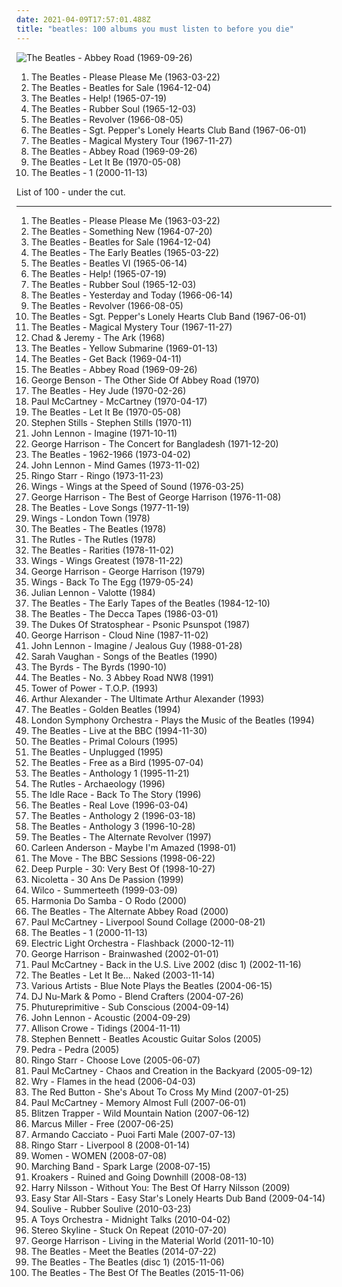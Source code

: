 ```yaml
---
date: 2021-04-09T17:57:01.488Z
title: "beatles: 100 albums you must listen to before you die"
---
```

![The Beatles - Abbey Road (1969-09-26)](https://img.discogs.com/Z7CWHAcUvNh2EIwSCAo56cRf12s=/fit-in/460x414/filters:strip_icc():format(jpeg):mode_rgb():quality(90)/discogs-images/R-7767118-1448345509-9572.jpeg.jpg "The Beatles - Abbey Road (1969-09-26)")
<ol class="albums">
<li data-cover="http://coverartarchive.org/release/b60a2517-687f-414c-89fe-ad89a875ecd6/15628266907-500.jpg" data-tags="60s" role="button">The Beatles - Please Please Me (1963-03-22)</li>
<li data-cover="http://coverartarchive.org/release/02e51dac-b0be-3de7-8465-02d0bcd409c3/20517903406-500.jpg" data-tags="60s, rock" role="button">The Beatles - Beatles for Sale (1964-12-04)</li>
<li data-cover="https://img.discogs.com/Z7CWHAcUvNh2EIwSCAo56cRf12s=/fit-in/460x414/filters:strip_icc():format(jpeg):mode_rgb():quality(90)/discogs-images/R-7767118-1448345509-9572.jpeg.jpg" data-tags="60s, classic rock, rock" role="button">The Beatles - Help! (1965-07-19)</li>
<li data-cover="http://coverartarchive.org/release/bab157e1-772c-3173-86eb-e7538732fec9/16741106966-500.jpg" data-tags="60s, classic rock" role="button">The Beatles - Rubber Soul (1965-12-03)</li>
<li data-cover="http://coverartarchive.org/release/c7f648e2-9c6d-32df-b5ee-ccab3e696a51/16250684845-500.jpg" data-tags="classic rock, 60s, rock" role="button">The Beatles - Revolver (1966-08-05)</li>
<li data-cover="http://coverartarchive.org/release/44b7cab1-0ce1-404e-9089-b458eb3fa530/1229779722-500.jpg" data-tags="classic rock, 60s, psychedelic" role="button">The Beatles - Sgt. Pepper's Lonely Hearts Club Band (1967-06-01)</li>
<li data-cover="http://coverartarchive.org/release/49094ab4-5eea-4535-a354-f8504e4a6c13/2703436826-500.jpg" data-tags="psychedelic, 60s, classic rock, rock" role="button">The Beatles - Magical Mystery Tour (1967-11-27)</li>
<li data-cover="https://img.discogs.com/Z7CWHAcUvNh2EIwSCAo56cRf12s=/fit-in/460x414/filters:strip_icc():format(jpeg):mode_rgb():quality(90)/discogs-images/R-7767118-1448345509-9572.jpeg.jpg" data-tags="classic rock, 60s, rock" role="button">The Beatles - Abbey Road (1969-09-26)</li>
<li data-cover="https://img.discogs.com/Z7CWHAcUvNh2EIwSCAo56cRf12s=/fit-in/460x414/filters:strip_icc():format(jpeg):mode_rgb():quality(90)/discogs-images/R-7767118-1448345509-9572.jpeg.jpg" data-tags="rock, classic rock" role="button">The Beatles - Let It Be (1970-05-08)</li>
<li data-cover="https://img.discogs.com/Z7CWHAcUvNh2EIwSCAo56cRf12s=/fit-in/460x414/filters:strip_icc():format(jpeg):mode_rgb():quality(90)/discogs-images/R-7767118-1448345509-9572.jpeg.jpg" data-tags="classic rock, 60s, rock" role="button">The Beatles - 1 (2000-11-13)</li>
</ol>
List of 100 - under the cut.
<!-- more -->

_________________

<ol class="albums">
<li data-cover="http://coverartarchive.org/release/b60a2517-687f-414c-89fe-ad89a875ecd6/15628266907-500.jpg" data-tags="60s" role="button">
The Beatles - Please Please Me (1963-03-22)
</li>
<li data-cover="http://coverartarchive.org/release/cb6f8798-d51e-4fa5-a4d1-2c0602bfe1b6/4681890780-500.jpg" data-tags="60s, beatles" role="button">
The Beatles - Something New (1964-07-20)
</li>
<li data-cover="http://coverartarchive.org/release/02e51dac-b0be-3de7-8465-02d0bcd409c3/20517903406-500.jpg" data-tags="60s, rock" role="button">
The Beatles - Beatles for Sale (1964-12-04)
</li>
<li data-cover="http://coverartarchive.org/release/7871819c-59c0-48d3-af2e-4d6236c4a125/15818025330-500.jpg" data-tags="beatles" role="button">
The Beatles - The Early Beatles (1965-03-22)
</li>
<li data-cover="http://coverartarchive.org/release/2051f0dd-1355-41ad-8414-9d5f65a96086/21915417205-500.jpg" data-tags="beatles, 60s" role="button">
The Beatles - Beatles VI (1965-06-14)
</li>
<li data-cover="https://img.discogs.com/Z7CWHAcUvNh2EIwSCAo56cRf12s=/fit-in/460x414/filters:strip_icc():format(jpeg):mode_rgb():quality(90)/discogs-images/R-7767118-1448345509-9572.jpeg.jpg" data-tags="60s, classic rock, rock" role="button">
The Beatles - Help! (1965-07-19)
</li>
<li data-cover="http://coverartarchive.org/release/bab157e1-772c-3173-86eb-e7538732fec9/16741106966-500.jpg" data-tags="60s, classic rock" role="button">
The Beatles - Rubber Soul (1965-12-03)
</li>
<li data-cover="http://coverartarchive.org/release/40fdd8ff-ec57-4a30-8133-eaabfef1bfdd/1502201764-500.jpg" data-tags="disco, classic rock, pop, 60s, british, dance, album rock, psychedelic, california, british invasion, beatles, romance, shows, aleister crowley, rock 'n roll, christopher lee, blogs, musica, aleyster crowley, argeu california seixas, silvio passos, wilson seixas, california seixas, familia, aleister, raul seixas, cultura, camisa de venus, amidio junior, filmes, anyzio rocha, nova california seixas, mucajai, argeu california, beto juara, don kalifa, caracarai, aleystercrowleype, donkalifa, aleystercrowley, simplesdemais, os putos brothers, aleyster, silva alhandra, krica morena bela, boa vista, roraima, kricamorena, encontro dos famosos, enoque gomes, rodrigo otarola, palco, familia santos, argeu, krica morena, mosca navarro, argeu bernardo de andrade, aleyster crowley bernardo de andrade, marcelo nova e a envergadura moral, mamao com acucar, thebestofaleystercrowley, negocios, banda metamorphosis, california rock clube, eventos, trepidants, destaque, os karetas, bernardo montador de moveis em recife, ernandes dantas, o peregrino da musica" role="button">
The Beatles - Yesterday and Today (1966-06-14)
</li>
<li data-cover="http://coverartarchive.org/release/c7f648e2-9c6d-32df-b5ee-ccab3e696a51/16250684845-500.jpg" data-tags="classic rock, 60s, rock" role="button">
The Beatles - Revolver (1966-08-05)
</li>
<li data-cover="http://coverartarchive.org/release/44b7cab1-0ce1-404e-9089-b458eb3fa530/1229779722-500.jpg" data-tags="classic rock, 60s, psychedelic" role="button">
The Beatles - Sgt. Pepper's Lonely Hearts Club Band (1967-06-01)
</li>
<li data-cover="http://coverartarchive.org/release/49094ab4-5eea-4535-a354-f8504e4a6c13/2703436826-500.jpg" data-tags="psychedelic, 60s, classic rock, rock" role="button">
The Beatles - Magical Mystery Tour (1967-11-27)
</li>
<li data-cover="https://img.discogs.com/35slQMt3mxNX2L70DKC90Yn60OI=/fit-in/600x603/filters:strip_icc():format(jpeg):mode_rgb():quality(90)/discogs-images/R-4460496-1400323194-7281.jpeg.jpg" data-tags="psychedelic, beatlesque" role="button">
Chad & Jeremy - The Ark (1968)
</li>
<li data-cover="https://img.discogs.com/Z7CWHAcUvNh2EIwSCAo56cRf12s=/fit-in/460x414/filters:strip_icc():format(jpeg):mode_rgb():quality(90)/discogs-images/R-7767118-1448345509-9572.jpeg.jpg" data-tags="rock, 60s" role="button">
The Beatles - Yellow Submarine (1969-01-13)
</li>
<li data-cover="http://coverartarchive.org/release/4aa72f06-b2f9-4ad4-a4d2-ac21bc621f2f/4734563068-500.jpg" data-tags="beatles, the beatles, stonedbeat, unknown pleasure" role="button">
The Beatles - Get Back (1969-04-11)
</li>
<li data-cover="https://img.discogs.com/Z7CWHAcUvNh2EIwSCAo56cRf12s=/fit-in/460x414/filters:strip_icc():format(jpeg):mode_rgb():quality(90)/discogs-images/R-7767118-1448345509-9572.jpeg.jpg" data-tags="classic rock, 60s, rock" role="button">
The Beatles - Abbey Road (1969-09-26)
</li>
<li data-cover="http://coverartarchive.org/release/88ce4ac1-422e-343d-b2d5-fb46dd81646f/14968526929-500.jpg" data-tags="jazz" role="button">
George Benson - The Other Side Of Abbey Road (1970)
</li>
<li data-cover="http://coverartarchive.org/release/98392e46-ed13-38ce-af5f-0bc70db73587/2333519128-500.jpg" data-tags="the beatles, 60s, classic rock, beatles" role="button">
The Beatles - Hey Jude (1970-02-26)
</li>
<li data-cover="http://coverartarchive.org/release/4ac6885b-f733-3c0a-913b-b3202b56a80a/9495724756-500.jpg" data-tags="rock, classic rock" role="button">
Paul McCartney - McCartney (1970-04-17)
</li>
<li data-cover="https://img.discogs.com/Z7CWHAcUvNh2EIwSCAo56cRf12s=/fit-in/460x414/filters:strip_icc():format(jpeg):mode_rgb():quality(90)/discogs-images/R-7767118-1448345509-9572.jpeg.jpg" data-tags="rock, classic rock" role="button">
The Beatles - Let It Be (1970-05-08)
</li>
<li data-cover="https://img.discogs.com/ZYhzOMhk5L_ipKYht3QrMtltl88=/fit-in/150x150/filters:strip_icc():format(jpeg):mode_rgb():quality(90)/discogs-images/R-1700123-1382999464-3578.jpeg.jpg" data-tags="folk rock, classic rock" role="button">
Stephen Stills - Stephen Stills (1970-11)
</li>
<li data-cover="http://coverartarchive.org/release/dbeb851b-ad68-43ab-9706-7f1ecd2bf59d/21251802402-500.jpg" data-tags="classic rock, 70s, rock" role="button">
John Lennon - Imagine (1971-10-11)
</li>
<li data-cover="https://img.discogs.com/lq9rvD7eyLXpxVBeVSpjsNATc7w=/fit-in/600x621/filters:strip_icc():format(jpeg):mode_rgb():quality(90)/discogs-images/R-1880512-1458696700-4188.jpeg.jpg" data-tags="rock, classic rock" role="button">
George Harrison - The Concert for Bangladesh (1971-12-20)
</li>
<li data-cover="http://coverartarchive.org/release/1903f00b-5131-48ee-9f77-ecf1835a34bb/5582774603-500.jpg" data-tags="beatles, classic rock, 60s" role="button">
The Beatles - 1962-1966 (1973-04-02)
</li>
<li data-cover="https://via.placeholder.com/450" data-tags="classic rock, rock, 70s" role="button">
John Lennon - Mind Games (1973-11-02)
</li>
<li data-cover="http://coverartarchive.org/release/dd35d816-7863-4a1a-b7ab-0b1f69045d55/22657881617-500.jpg" data-tags="70s, classic rock, rock" role="button">
Ringo Starr - Ringo (1973-11-23)
</li>
<li data-cover="http://coverartarchive.org/release/f0eda3a2-3235-4ecc-a189-d4dc44c2cfc9/11655348477-500.jpg" data-tags="70s" role="button">
Wings - Wings at the Speed of Sound (1976-03-25)
</li>
<li data-cover="https://img.discogs.com/iIKo5OW8lNAUNYIVv-bA_8-3p0o=/fit-in/300x300/filters:strip_icc():format(jpeg):mode_rgb():quality(90)/discogs-images/R-2490562-1286894295.jpeg.jpg" data-tags="classic rock, 70s, rock" role="button">
George Harrison - The Best of George Harrison (1976-11-08)
</li>
<li data-cover="http://coverartarchive.org/release/b502effe-ef3d-4503-b858-59825cdf9f8d/18232281453-500.jpg" data-tags="love songs, the beatles" role="button">
The Beatles - Love Songs (1977-11-19)
</li>
<li data-cover="http://coverartarchive.org/release/62cdd1da-11bc-464b-bac9-0019c0cf976c/3161457616-500.jpg" data-tags="classic rock, 70s" role="button">
Wings - London Town (1978)
</li>
<li data-cover="http://coverartarchive.org/release/e5ef6cd9-d078-4435-b005-2f4ee6d44d61/1507872034-500.jpg" data-tags="rock" role="button">
The Beatles - The Beatles (1978)
</li>
<li data-cover="https://img.discogs.com/_Y-d56JUMvZJgxDuftfr0y4SsMU=/fit-in/596x600/filters:strip_icc():format(jpeg):mode_rgb():quality(90)/discogs-images/R-450570-1172752373.jpeg.jpg" data-tags="british" role="button">
The Rutles - The Rutles (1978)
</li>
<li data-cover="http://coverartarchive.org/release/8fde009c-c33b-3379-91ba-67dcfe6f8f68/6674918603-500.jpg" data-tags="classic rock, 60s" role="button">
The Beatles - Rarities (1978-11-02)
</li>
<li data-cover="https://img.discogs.com/ZG6rW7Heod8iMzIOYtFFzQeEVCw=/fit-in/600x605/filters:strip_icc():format(jpeg):mode_rgb():quality(90)/discogs-images/R-2213974-1270230018.jpeg.jpg" data-tags="classic rock" role="button">
Wings - Wings Greatest (1978-11-22)
</li>
<li data-cover="https://img.discogs.com/tRFv_eMjwKjsj_P2t3t_hMjVMWA=/fit-in/600x600/filters:strip_icc():format(jpeg):mode_rgb():quality(90)/discogs-images/R-3745788-1464558373-3751.jpeg.jpg" data-tags="rock, classic rock" role="button">
George Harrison - George Harrison (1979)
</li>
<li data-cover="http://coverartarchive.org/release/033c706a-5ca7-3696-9b90-3217bd9eea87/4253581931-500.jpg" data-tags="70s" role="button">
Wings - Back To The Egg (1979-05-24)
</li>
<li data-cover="http://coverartarchive.org/release/9554aba4-85fd-42eb-a4df-fe9ebc71ebfb/4682090790-500.jpg" data-tags="beatles, the beatles" role="button">
Julian Lennon - Valotte (1984)
</li>
<li data-cover="http://coverartarchive.org/release/61ed3368-fcaa-4129-b69c-1a959630e151/14901381846-500.jpg" data-tags="classic rock, rock, 60s, beatles, stonedbeat, english group" role="button">
The Beatles - The Early Tapes of the Beatles (1984-12-10)
</li>
<li data-cover="http://coverartarchive.org/release/8dca0d25-cce8-4366-93af-14262426054f/9053370792-500.jpg" data-tags="beatles" role="button">
The Beatles - The Decca Tapes (1986-03-01)
</li>
<li data-cover="https://img.discogs.com/cFPJBaUNeuV4EpaVSMHUVcTEtBg=/fit-in/600x609/filters:strip_icc():format(jpeg):mode_rgb():quality(90)/discogs-images/R-378678-1247920695.jpeg.jpg" data-tags="indie, british, psychedelic, relaxed, beatles, beach boys, mellotron, alice in wonderland, alternative pop/rock, 60s revival, pitchfork 80s, iveldie best of 1987, 2nd album, scree123, vinyl lp version, proud vinyl owner, john leckie production" role="button">
The Dukes Of Stratosphear - Psonic Psunspot (1987)
</li>
<li data-cover="http://coverartarchive.org/release/94a55bb4-abb2-4d8c-8646-a06c56cd5a2c/9460984577-500.jpg" data-tags="classic rock, rock" role="button">
George Harrison - Cloud Nine (1987-11-02)
</li>
<li data-cover="https://img.discogs.com/DL09XKEp9Y3PVmBIU2BRHAK7_9c=/fit-in/600x600/filters:strip_icc():format(jpeg):mode_rgb():quality(90)/discogs-images/R-4319505-1469456602-9863.jpeg.jpg" data-tags="classic rock, british, singer-songwriter, beatles" role="button">
John Lennon - Imagine / Jealous Guy (1988-01-28)
</li>
<li data-cover="http://coverartarchive.org/release/f088ce44-62fb-4c68-a1e3-e2975eb87f52/2726715246-500.jpg" data-tags="beatles, jazz" role="button">
Sarah Vaughan - Songs of the Beatles (1990)
</li>
<li data-cover="http://coverartarchive.org/release/8a766e00-e9a7-4a83-85cd-5376b24525fd/5045275406-500.jpg" data-tags="beatles, 60na" role="button">
The Byrds - The Byrds (1990-10)
</li>
<li data-cover="https://img.discogs.com/Z7CWHAcUvNh2EIwSCAo56cRf12s=/fit-in/460x414/filters:strip_icc():format(jpeg):mode_rgb():quality(90)/discogs-images/R-7767118-1448345509-9572.jpeg.jpg" data-tags="the beatles" role="button">
The Beatles - No. 3 Abbey Road NW8 (1991)
</li>
<li data-cover="http://coverartarchive.org/release/baabb4d7-6005-4cb8-af6a-39a43e095e36/15248566750-500.jpg" data-tags="funk, soul" role="button">
Tower of Power - T.O.P. (1993)
</li>
<li data-cover="http://coverartarchive.org/release/cbaba7bd-3c5f-454c-ad5d-79dfb4c48ae7/3772597577-500.jpg" data-tags="soul, beatles, rolling stones, country-soul, alexander, arthur alexander, the ultimate arthur alexander" role="button">
Arthur Alexander - The Ultimate Arthur Alexander (1993)
</li>
<li data-cover="http://coverartarchive.org/release/79d8e517-2f2f-42f9-a52f-f7538a8654ae/20231494615-500.jpg" data-tags="classic rock, beatles, the beatles, stonedbeat, work it, essehof, fridabeatles" role="button">
The Beatles - Golden Beatles (1994)
</li>
<li data-cover="https://img.discogs.com/e6FW91BTWqDrCpNne8YWCN4N-Rw=/fit-in/340x337/filters:strip_icc():format(jpeg):mode_rgb():quality(90)/discogs-images/R-10329021-1495413864-7374.jpeg.jpg" data-tags="symphonic rock, beatles, beatles cover, beatles covers, symphonic pop, the beatles cover, beatles cover song, beatles cover songs, the beatles cover song, the beatles cover songs, the beatles covers, rock-pop-classics, rock-symphonies, london sym, london symph" role="button">
London Symphony Orchestra - Plays the Music of the Beatles (1994)
</li>
<li data-cover="http://coverartarchive.org/release/68444a87-8728-4d15-83a9-ba381829681b/4760159562-500.jpg" data-tags="rock, 60s, classic rock, british, beatles" role="button">
The Beatles - Live at the BBC (1994-11-30)
</li>
<li data-cover="http://coverartarchive.org/release/c9283c15-c84d-4a43-ad6d-a75dfd6fda21/25293697446-500.jpg" data-tags="beatles" role="button">
The Beatles - Primal Colours (1995)
</li>
<li data-cover="http://coverartarchive.org/release/158aa174-efc8-4e20-8d9b-01aa4b71ad44/1517939855-500.jpg" data-tags="unplugged" role="button">
The Beatles - Unplugged (1995)
</li>
<li data-cover="https://img.discogs.com/Z7CWHAcUvNh2EIwSCAo56cRf12s=/fit-in/460x414/filters:strip_icc():format(jpeg):mode_rgb():quality(90)/discogs-images/R-7767118-1448345509-9572.jpeg.jpg" data-tags="the beatles" role="button">
The Beatles - Free as a Bird (1995-07-04)
</li>
<li data-cover="http://coverartarchive.org/release/93920277-bb3f-4944-a33a-b4a48ee3f7e6/12052993672-500.jpg" data-tags="classic rock, 60s, beatles" role="button">
The Beatles - Anthology 1 (1995-11-21)
</li>
<li data-cover="http://coverartarchive.org/release/a9ebf61a-db25-45ea-ac98-98b53895acad/13888678204-500.jpg" data-tags="classic rock, comedy, parody, a bit of fun" role="button">
The Rutles - Archaeology (1996)
</li>
<li data-cover="http://coverartarchive.org/release/4f0e91cc-04a0-4750-a68d-86dd64860939/24162795176-500.jpg" data-tags="beatles, randomly awesome, full tracks, rivers all time favorite albums, 60na, psychedelic peppermint, carnival radio" role="button">
The Idle Race - Back To The Story (1996)
</li>
<li data-cover="https://img.discogs.com/Z7CWHAcUvNh2EIwSCAo56cRf12s=/fit-in/460x414/filters:strip_icc():format(jpeg):mode_rgb():quality(90)/discogs-images/R-7767118-1448345509-9572.jpeg.jpg" data-tags="rock, emo, beatles, stonedbeat, my whole damn collection" role="button">
The Beatles - Real Love (1996-03-04)
</li>
<li data-cover="http://coverartarchive.org/release/4991df87-15a6-33e8-9718-c17c7282d8de/10354133181-500.jpg" data-tags="classic rock, rock, 60s" role="button">
The Beatles - Anthology 2 (1996-03-18)
</li>
<li data-cover="http://coverartarchive.org/release/50893966-1a48-3500-8d35-d96d1109a39f/11784595282-500.jpg" data-tags="classic rock, british" role="button">
The Beatles - Anthology 3 (1996-10-28)
</li>
<li data-cover="https://img.discogs.com/Z7CWHAcUvNh2EIwSCAo56cRf12s=/fit-in/460x414/filters:strip_icc():format(jpeg):mode_rgb():quality(90)/discogs-images/R-7767118-1448345509-9572.jpeg.jpg" data-tags="classic rock, beatles, stonedbeat, alternate" role="button">
The Beatles - The Alternate Revolver (1997)
</li>
<li data-cover="https://img.discogs.com/ZawN8Q4tJFXsSe3NkYCvNJcKhhQ=/fit-in/600x461/filters:strip_icc():format(jpeg):mode_rgb():quality(90)/discogs-images/R-116762-1406015842-7353.jpeg.jpg" data-tags="soul, acid jazz, female vocalist, beatles, carleen, wie alles begann, hi dear, i am a united state army officer, i enjoy meeting new people and their way of life, i read your profile here and pick interest on you, it is my pleasure meeting you, am supportive and caring, from united state of america, honest and caring person with a good sense of humor, looking forward to get a nice friend, what i need is just your love" role="button">
Carleen Anderson - Maybe I'm Amazed (1998-01)
</li>
<li data-cover="https://img.discogs.com/bdmehMXkGtR9JgyLGnAMtw1SslE=/fit-in/600x450/filters:strip_icc():format(jpeg):mode_rgb():quality(90)/discogs-images/R-13222237-1554369792-5842.jpeg.jpg" data-tags="60s" role="button">
The Move - The BBC Sessions (1998-06-22)
</li>
<li data-cover="https://img.discogs.com/4cLrRtJRN_lbvAoEKln8f-AmfhM=/fit-in/600x600/filters:strip_icc():format(jpeg):mode_rgb():quality(90)/discogs-images/R-13211906-1550027996-1166.jpeg.jpg" data-tags="hard rock, rock, compilation" role="button">
Deep Purple - 30: Very Best Of (1998-10-27)
</li>
<li data-cover="https://img.discogs.com/mtYk8O8tR89JLjO8I4vifRi3OzI=/fit-in/600x583/filters:strip_icc():format(jpeg):mode_rgb():quality(90)/discogs-images/R-2742428-1399903048-5001.jpeg.jpg" data-tags="french, beatles, mes chansons" role="button">
Nicoletta - 30 Ans De Passion (1999)
</li>
<li data-cover="http://coverartarchive.org/release/38a40944-ac73-4c8e-8638-ec0075b170ea/4530840085-500.jpg" data-tags="90s" role="button">
Wilco - Summerteeth (1999-03-09)
</li>
<li data-cover="https://img.discogs.com/nyHqo_ES_IqkbcqO10BqRoZ15eg=/fit-in/600x664/filters:strip_icc():format(jpeg):mode_rgb():quality(90)/discogs-images/R-8721424-1467327188-4905.jpeg.jpg" data-tags="pop, rock, classic, british, alternative, hard, experimental, indie rock, singer-songwriter, pop rock, britpop, psychedelic pop, progressive, elvis, oldies, psychedelia, california, psychedelic rock, john lennon, beat, israel, beatles, pop-rock, the beatles, english, roma, madonna, liverpool, paul mccartney, paris, jesus, jerusalem, anthony, aleister crowley, latin grammy nominated, merseybeat, cubano, rock'n'roll, ringo starr, george, obama, smith, filme, nova, christopher lee, harrison, sexo, invasion, aleyster crowley, rock  indie, xuxa, argeu california seixas, silvio passos, wilson seixas, california seixas, lula, familia, aleister, raul seixas, holanda, libano, amidio junior, anyzio rocha, belem, nova california seixas, mucajai, argeu california, beto juara, don kalifa, caracarai, aleystercrowleype, donkalifa, aleystercrowley, simplesdemais, os putos brothers, aleyster, silva alhandra, krica morena bela, boa vista, roraima, kricamorena, capim cubano, familia santos, argeu, krica morena, mosca navarro, argeu bernardo de andrade, aleyster crowley bernardo de andrade, desenho, thebestofaleystercrowley, banda metamorphosis, argeur california seixas, anthonyjoseph70, nova california, anthony smith, anthony joseph smith" role="button">
Harmonia Do Samba - O Rodo (2000)
</li>
<li data-cover="http://coverartarchive.org/release/5ab72f9d-c1b4-4e4a-bb72-406d858837a9/14980500818-500.jpg" data-tags="beatles" role="button">
The Beatles - The Alternate Abbey Road (2000)
</li>
<li data-cover="http://coverartarchive.org/release/b0e63f35-ef1a-4af9-bb27-bd3f9ee9bcd8/9495760716-500.jpg" data-tags="electronica" role="button">
Paul McCartney - Liverpool Sound Collage (2000-08-21)
</li>
<li data-cover="https://img.discogs.com/Z7CWHAcUvNh2EIwSCAo56cRf12s=/fit-in/460x414/filters:strip_icc():format(jpeg):mode_rgb():quality(90)/discogs-images/R-7767118-1448345509-9572.jpeg.jpg" data-tags="classic rock, 60s, rock" role="button">
The Beatles - 1 (2000-11-13)
</li>
<li data-cover="http://coverartarchive.org/release/cc1b636b-a99d-3ed7-9d40-08a3ffdfb708/10157507016-500.jpg" data-tags="electric light orchestra" role="button">
Electric Light Orchestra - Flashback (2000-12-11)
</li>
<li data-cover="http://coverartarchive.org/release/6ea58be4-1b7e-466d-999c-52e78b93e958/8321010417-500.jpg" data-tags="rock, classic rock, 00s" role="button">
George Harrison - Brainwashed (2002-01-01)
</li>
<li data-cover="https://img.discogs.com/13oZi6BxeMK2vxJ61-fCZEB9FDM=/fit-in/600x603/filters:strip_icc():format(jpeg):mode_rgb():quality(90)/discogs-images/R-2146129-1509396334-3878.jpeg.jpg" data-tags="classic rock, paul mccartney, rock, singer-songwriter, beatles" role="button">
Paul McCartney - Back in the U.S. Live 2002 (disc 1) (2002-11-16)
</li>
<li data-cover="http://coverartarchive.org/release/d370e57c-8c30-4828-8f83-5d98ea994145/2796177642-500.jpg" data-tags="classic rock, rock" role="button">
The Beatles - Let It Be... Naked (2003-11-14)
</li>
<li data-cover="http://coverartarchive.org/release/298adf99-d98e-42e7-9261-261eabbd8fa4/28087459032-500.jpg" data-tags="jazz, beatles, tribute, stonedbeat, beatles cover, beatles covers, the beatles cover, beatles cover song, beatles cover songs, the beatles cover song, the beatles cover songs, the beatles covers" role="button">
Various Artists - Blue Note Plays the Beatles (2004-06-15)
</li>
<li data-cover="http://coverartarchive.org/release/446534ff-ee85-4b67-bd0c-b70dbda70bdf/9440041584-500.jpg" data-tags="hip-hop, trip-hop, turntablism, beatles, product" role="button">
DJ Nu-Mark & Pomo - Blend Crafters (2004-07-26)
</li>
<li data-cover="http://coverartarchive.org/release/9ff2f140-f704-4230-a8f4-35627868da91/10843537721-500.jpg" data-tags="chillout, ambient, downtempo, psychill" role="button">
Phutureprimitive - Sub Conscious (2004-09-14)
</li>
<li data-cover="http://coverartarchive.org/release/5bb767b7-6973-4e14-a976-02122f21b1da/6045290014-500.jpg" data-tags="classic rock, acoustic, singer-songwriter, rock" role="button">
John Lennon - Acoustic (2004-09-29)
</li>
<li data-cover="http://coverartarchive.org/release/cf1d0781-961d-4396-930b-4533d3ee37fa/11404567568-500.jpg" data-tags="christmas" role="button">
Allison Crowe - Tidings (2004-11-11)
</li>
<li data-cover="https://img.discogs.com/WSYBvg-dMNWNVzji42Uz0Kmqys8=/fit-in/600x579/filters:strip_icc():format(jpeg):mode_rgb():quality(90)/discogs-images/R-10317966-1593922323-1498.jpeg.jpg" data-tags="guitar, beatles, beatles cover song, acoustic masters" role="button">
Stephen Bennett - Beatles Acoustic Guitar Solos (2005)
</li>
<li data-cover="https://img.discogs.com/goaqGqCvfXFYBO-fxjAXyfdDmyY=/fit-in/600x600/filters:strip_icc():format(jpeg):mode_rgb():quality(90)/discogs-images/R-7325128-1438938276-9370.jpeg.jpg" data-tags="pop, soul, hard rock, prog, motown, funk, free, beatles, yes, led zeppelin, stones, jefferson airplane, deep purple, brazilian pop, psicodelia, bad company, paulinho moska, moska, beto guedes, sergio sampaio" role="button">
Pedra - Pedra (2005)
</li>
<li data-cover="https://img.discogs.com/46dad272331b770e45c28eea695bf30f59a15b86/images/spacer.gif" data-tags="rock, british" role="button">
Ringo Starr - Choose Love (2005-06-07)
</li>
<li data-cover="https://img.discogs.com/NRJjEBPolQOB0FAThgshHsBaIhs=/fit-in/600x525/filters:strip_icc():format(jpeg):mode_rgb():quality(90)/discogs-images/R-749930-1578484299-3370.jpeg.jpg" data-tags="classic rock, rock, 00s" role="button">
Paul McCartney - Chaos and Creation in the Backyard (2005-09-12)
</li>
<li data-cover="https://img.discogs.com/tzidkIWH3rpqJSjHR1I2zmYOVTs=/fit-in/600x517/filters:strip_icc():format(jpeg):mode_rgb():quality(90)/discogs-images/R-6080742-1410559264-7482.jpeg.jpg" data-tags="pop, rock, alternative, alternative rock, indie pop, shoegaze, shoegazer, beatles, newgazer, my bloody valentine, engineers, sigur ros, the early years, newgaze, nugaze, ride, swervedriver, the wedding present, catherine wheel, fully streamable albums which i have streamed fully, nugazer, filmschool, soundpool, albuns completos ou quase completos, dream pop noise" role="button">
Wry - Flames in the head (2006-04-03)
</li>
<li data-cover="http://coverartarchive.org/release/63a74f00-5b44-4725-9330-ad5d6ae0f2c4/24223474998-500.jpg" data-tags="pop, british, beatles" role="button">
The Red Button - She's About To Cross My Mind (2007-01-25)
</li>
<li data-cover="http://coverartarchive.org/release/78b8e7bd-6f5a-46c4-96c1-705e50c697a7/21009905624-500.jpg" data-tags="paul mccartney, rock" role="button">
Paul McCartney - Memory Almost Full (2007-06-01)
</li>
<li data-cover="http://coverartarchive.org/release/ddde52e2-5bd1-4e3a-899b-5933d32e25ce/28301806713-500.jpg" data-tags="folk" role="button">
Blitzen Trapper - Wild Mountain Nation (2007-06-12)
</li>
<li data-cover="http://coverartarchive.org/release/e8544e43-20fa-4f99-b1a3-5b7a7fb7ff96/16705318697-500.jpg" data-tags="jazz, funk, bass" role="button">
Marcus Miller - Free (2007-06-25)
</li>
<li data-cover="http://coverartarchive.org/release/e2ea51aa-5363-47a3-96e3-50123703c442/19704426220-500.jpg" data-tags="rock, beatles, morgan, musica italiana, across the universe, rock italiano, sperimentale, franco battiato, bluvertigo, francesco renga, segnali di vita" role="button">
Armando Cacciato - Puoi Farti Male (2007-07-13)
</li>
<li data-cover="http://coverartarchive.org/release/2096f01c-1e18-4067-954c-dd438446edcb/18858550074-500.jpg" data-tags="rock, ringo starr" role="button">
Ringo Starr - Liverpool 8 (2008-01-14)
</li>
<li data-cover="https://img.discogs.com/pHF1idCYcWaKk35_SzNRPCO4MCY=/fit-in/500x448/filters:strip_icc():format(jpeg):mode_rgb():quality(90)/discogs-images/R-1444711-1220215156.jpeg.jpg" data-tags="indie rock, canadian" role="button">
Women - WOMEN (2008-07-08)
</li>
<li data-cover="http://coverartarchive.org/release/6cda2aab-071a-466d-b4d9-36d8563a5f36/8647595415-500.jpg" data-tags="coldplay, radiohead, beatles, the shins, beach boys, weezer, modest mouse, vampire weekend, fleet foxes, excelsior, rogue wave, belle and sabastian" role="button">
Marching Band - Spark Large (2008-07-15)
</li>
<li data-cover="https://via.placeholder.com/450" data-tags="soundtrack, digital, noise, marilyn manson, metal, chillout, electronic, electronica, indie, chill, rock, instrumental, 80s, grunge, hardcore, revolution, new york, ambient, experimental, noise rock, post-rock, hard rock, singer-songwriter, grime, electro, stoner rock, canada, dark, industrial, lo-fi, post-punk, downbeat, canadian, mixtape, psychedelic, london, bass, 90s, laid back, glitch, songwriter, angry, avant garde, free, mexico, avant-garde, drone, space, deutsch, old skool, summer, mellow, party, punk rock, screamo, original, nyc, political, psychobilly, old school, garage rock, party music, minimalism, california, feminist, west coast, darkwave, post rock, spacey, radiohead, garage, raw, euro, samples, nin, eclectic, no wave, jam band, 00s, beat, offbeat, shoegazer, post-grunge, beatles, collaboration, jam, distortion, spacy" role="button">
Kroakers - Ruined and Going Downhill (2008-08-13)
</li>
<li data-cover="https://img.discogs.com/t7NdstH88Ra9Ujtry1aCrOAL5VM=/fit-in/600x600/filters:strip_icc():format(jpeg):mode_rgb():quality(90)/discogs-images/R-15871022-1599320971-2305.jpeg.jpg" data-tags="soul, singer-songwriter, elephant 6, beatles, olivia tremor control, mccartney, gomorrans, ryan beebe, mike garlington, michael garlington" role="button">
Harry Nilsson - Without You: The Best Of Harry Nilsson (2009)
</li>
<li data-cover="http://coverartarchive.org/release/e6d8c1fb-e9c1-41eb-a010-10d6a7c9428b/13544312899-500.jpg" data-tags="reggae, covers" role="button">
Easy Star All-Stars - Easy Star's Lonely Hearts Dub Band (2009-04-14)
</li>
<li data-cover="https://img.discogs.com/RsNWNkT6wr7JMO-k8Js_IRiwdjA=/fit-in/500x500/filters:strip_icc():format(jpeg):mode_rgb():quality(90)/discogs-images/R-4198730-1359957277-8561.jpeg.jpg" data-tags="covers" role="button">
Soulive - Rubber Soulive (2010-03-23)
</li>
<li data-cover="https://img.discogs.com/f9ZxHgZlcTCaOKUuMF_O4F1z8SY=/fit-in/600x600/filters:strip_icc():format(jpeg):mode_rgb():quality(90)/discogs-images/R-2677937-1296206354.jpeg.jpg" data-tags="rock, prog, queen, pink floyd, beatles, david bowie, 10s, elton john, enrico gabrielli" role="button">
A Toys Orchestra - Midnight Talks (2010-04-02)
</li>
<li data-cover="http://coverartarchive.org/release/f75cdc20-40ae-44fb-a2b5-ab819ca09505/17601666881-500.jpg" data-tags="powerpop, beatles, never shout never" role="button">
Stereo Skyline - Stuck On Repeat (2010-07-20)
</li>
<li data-cover="http://coverartarchive.org/release/e0b20aa8-206f-4ebd-8553-329b37848ab2/8320859136-500.jpg" data-tags="70s, george harrison, classic rock" role="button">
George Harrison - Living in the Material World (2011-10-10)
</li>
<li data-cover="http://coverartarchive.org/release/539ece20-fafc-47cd-81bb-e470da9ef796/15453679630-500.jpg" data-tags="beatles" role="button">
The Beatles - Meet the Beatles (2014-07-22)
</li>
<li data-cover="https://img.discogs.com/hVLi4onB2uJqOpw8OIYwJQZAbp4=/fit-in/600x599/filters:strip_icc():format(jpeg):mode_rgb():quality(90)/discogs-images/R-4801503-1505412258-9611.jpeg.jpg" data-tags="rock, classic rock, 60s" role="button">
The Beatles - The Beatles (disc 1) (2015-11-06)
</li>
<li data-cover="https://img.discogs.com/Z7CWHAcUvNh2EIwSCAo56cRf12s=/fit-in/460x414/filters:strip_icc():format(jpeg):mode_rgb():quality(90)/discogs-images/R-7767118-1448345509-9572.jpeg.jpg" data-tags="classic rock, beatles" role="button">
The Beatles - The Best Of The Beatles (2015-11-06)
</li>
</ol>